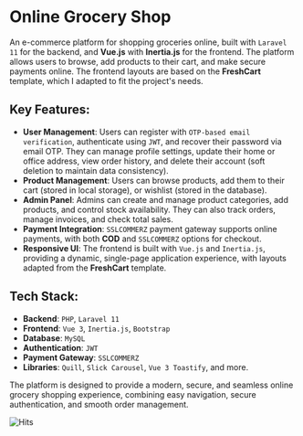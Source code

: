 # Online Grocery Shop

An e-commerce platform for shopping groceries online, built with `Laravel 11` for the backend, and **Vue.js** with **Inertia.js** for the frontend. The platform allows users to browse, add products to their cart, and make secure payments online. The frontend layouts are based on the **FreshCart** template, which I adapted to fit the project's needs.

## Key Features:
- **User Management**: Users can register with `OTP-based email verification`, authenticate using `JWT`, and recover their password via email OTP. They can manage profile settings, update their home or office address, view order history, and delete their account (soft deletion to maintain data consistency).
- **Product Management**: Users can browse products, add them to their cart (stored in local storage), or wishlist (stored in the database).
- **Admin Panel**: Admins can create and manage product categories, add products, and control stock availability. They can also track orders, manage invoices, and check total sales.
- **Payment Integration**: `SSLCOMMERZ` payment gateway supports online payments, with both **COD** and `SSLCOMMERZ` options for checkout.
- **Responsive UI**: The frontend is built with `Vue.js` and `Inertia.js`, providing a dynamic, single-page application experience, with layouts adapted from the **FreshCart** template.

## Tech Stack:
- **Backend**: `PHP`, `Laravel 11`
- **Frontend**: `Vue 3`, `Inertia.js`, `Bootstrap`
- **Database**: `MySQL`
- **Authentication**: `JWT`
- **Payment Gateway**: `SSLCOMMERZ`
- **Libraries**: `Quill`, `Slick Carousel`, `Vue 3 Toastify`, and more.

The platform is designed to provide a modern, secure, and seamless online grocery shopping experience, combining easy navigation, secure authentication, and smooth order management.

![Hits](https://hits.seeyoufarm.com/api/count/incr/badge.svg?url=https://github.com/NahidHassanOfficial/GroceryShop-Ecommerce)
